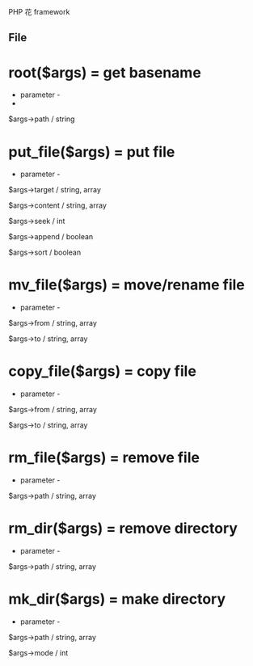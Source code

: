 PHP 花 framework


## File


# root($args) = get basename

 - parameter -
 - 
$args->path / string


# put_file($args) = put file

 - parameter -

$args->target / string, array

$args->content / string, array

$args->seek / int

$args->append / boolean

$args->sort / boolean


# mv_file($args) = move/rename file

 - parameter -
 
$args->from / string, array

$args->to / string, array


# copy_file($args) = copy file

 - parameter -
 
$args->from / string, array

$args->to / string, array


# rm_file($args) = remove file

 - parameter -
 
$args->path / string, array


# rm_dir($args) = remove directory

 - parameter -
 
$args->path / string, array


# mk_dir($args) = make directory

 - parameter -
 
$args->path / string, array

$args->mode / int

